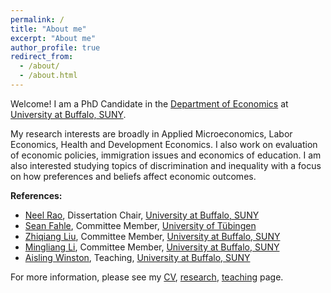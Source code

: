 ```yaml
---
permalink: /
title: "About me"
excerpt: "About me"
author_profile: true
redirect_from: 
  - /about/
  - /about.html
---
```


Welcome! I am a PhD Candidate in the [Department of Economics](https://arts-sciences.buffalo.edu/economics.html) at
[University at Buffalo, SUNY](http://www.buffalo.edu/). 

My research interests are broadly in Applied Microeconomics, Labor Economics, Health and Development Economics. I also work on evaluation of economic policies, immigration issues and economics of education. I am also interested studying topics of discrimination and inequality with a focus on how preferences and beliefs affect economic outcomes. 

**References:**
- [Neel Rao](http://www.acsu.buffalo.edu/~neelrao/), Dissertation Chair, [University at Buffalo, SUNY](http://www.buffalo.edu/) 
- [Sean Fahle](https://sites.google.com/site/seanpfahle/), Committee Member, [University of Tübingen](https://uni-tuebingen.de/)
- [Zhiqiang Liu](https://arts-sciences.buffalo.edu/economics/faculty/faculty-directory/liu-zhiqiang.html), Committee Member, [University at Buffalo, SUNY](http://www.buffalo.edu/)
- [Mingliang Li](http://www.acsu.buffalo.edu/~mli3/), Committee Member, [University at Buffalo, SUNY](http://www.buffalo.edu/)
- [Aisling Winston](https://sites.google.com/view/aisling-winston/home), Teaching, [University at Buffalo, SUNY](http://www.buffalo.edu/)

For more information, please see my [CV](cv), [research](research), [teaching](teaching) page. 

